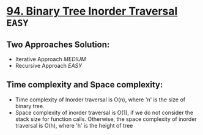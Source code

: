 # [94. Binary Tree Inorder Traversal](https://leetcode.com/problems/binary-tree-inorder-traversal/description/) `EASY`
## Two Approaches Solution:
- Iterative Approach _MEDIUM_
- Recursive Approach _EASY_
## Time complexity and Space complexity:
 
- Time complexity of Inorder traversal is O(n), where 'n' is the size of binary tree.
- Space complexity of inorder traversal is O(1),
 if we do not consider the stack size for function calls.
 Otherwise, the space complexity of inorder traversal is O(h), where 'h' is the height of tree
